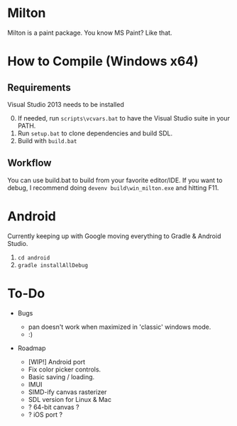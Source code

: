 Milton
======

Milton is a paint package. You know MS Paint? Like that.

How to Compile (Windows x64)
============================

Requirements
------------
Visual Studio 2013 needs to be installed

0. If needed, run `scripts\vcvars.bat` to have the Visual Studio suite in your PATH.
1. Run `setup.bat` to clone dependencies and build SDL.
2. Build with `build.bat`

Workflow
--------

You can use build.bat to build from your favorite editor/IDE. If you want to
debug, I recommend doing `devenv build\win_milton.exe` and hitting F11.

Android
=======
Currently keeping up with Google moving everything to Gradle & Android Studio.

1. `cd android`
2. `gradle installAllDebug`


To-Do
=====

* Bugs
    * pan doesn't work when maximized in 'classic' windows mode.
    * :)

* Roadmap
    * [WIP!] Android port
    * Fix color picker controls.
    * Basic saving / loading.
    * IMUI
    * SIMD-ify canvas rasterizer
    * SDL version for Linux & Mac
    * ? 64-bit canvas ?
    * ? iOS port ?

